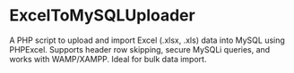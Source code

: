 # ExcelToMySQLUploader
A PHP script to upload and import Excel (.xlsx, .xls) data into MySQL using PHPExcel. Supports header row skipping, secure MySQLi queries, and works with WAMP/XAMPP. Ideal for bulk data import.
